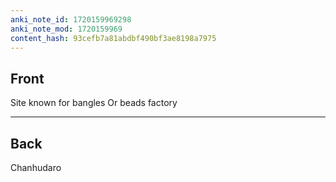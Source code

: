 ```yaml
---
anki_note_id: 1720159969298
anki_note_mod: 1720159969
content_hash: 93cefb7a81abdbf490bf3ae8198a7975
---
```


## Front

Site known for bangles Or beads factory

<hr/>

## Back

Chanhudaro